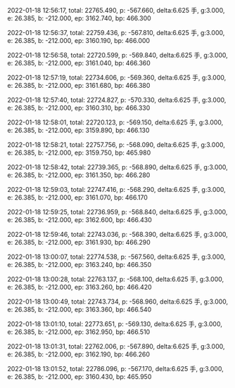 2022-01-18 12:56:17, total: 22765.490, p: -567.660, delta:6.625 手, g:3.000, e: 26.385, b: -212.000, ep: 3162.740, bp: 466.300

2022-01-18 12:56:37, total: 22759.436, p: -567.810, delta:6.625 手, g:3.000, e: 26.385, b: -212.000, ep: 3160.190, bp: 466.000

2022-01-18 12:56:58, total: 22720.599, p: -569.840, delta:6.625 手, g:3.000, e: 26.385, b: -212.000, ep: 3161.040, bp: 466.360

2022-01-18 12:57:19, total: 22734.606, p: -569.360, delta:6.625 手, g:3.000, e: 26.385, b: -212.000, ep: 3161.680, bp: 466.380

2022-01-18 12:57:40, total: 22724.827, p: -570.330, delta:6.625 手, g:3.000, e: 26.385, b: -212.000, ep: 3160.310, bp: 466.330

2022-01-18 12:58:01, total: 22720.123, p: -569.150, delta:6.625 手, g:3.000, e: 26.385, b: -212.000, ep: 3159.890, bp: 466.130

2022-01-18 12:58:21, total: 22757.756, p: -568.090, delta:6.625 手, g:3.000, e: 26.385, b: -212.000, ep: 3159.750, bp: 465.980

2022-01-18 12:58:42, total: 22739.365, p: -568.890, delta:6.625 手, g:3.000, e: 26.385, b: -212.000, ep: 3161.350, bp: 466.280

2022-01-18 12:59:03, total: 22747.416, p: -568.290, delta:6.625 手, g:3.000, e: 26.385, b: -212.000, ep: 3161.070, bp: 466.170

2022-01-18 12:59:25, total: 22736.959, p: -568.840, delta:6.625 手, g:3.000, e: 26.385, b: -212.000, ep: 3162.600, bp: 466.430

2022-01-18 12:59:46, total: 22743.036, p: -568.390, delta:6.625 手, g:3.000, e: 26.385, b: -212.000, ep: 3161.930, bp: 466.290

2022-01-18 13:00:07, total: 22774.538, p: -567.560, delta:6.625 手, g:3.000, e: 26.385, b: -212.000, ep: 3163.240, bp: 466.350

2022-01-18 13:00:28, total: 22763.137, p: -568.100, delta:6.625 手, g:3.000, e: 26.385, b: -212.000, ep: 3163.260, bp: 466.420

2022-01-18 13:00:49, total: 22743.734, p: -568.960, delta:6.625 手, g:3.000, e: 26.385, b: -212.000, ep: 3163.360, bp: 466.540

2022-01-18 13:01:10, total: 22773.651, p: -569.130, delta:6.625 手, g:3.000, e: 26.385, b: -212.000, ep: 3162.950, bp: 466.510

2022-01-18 13:01:31, total: 22762.006, p: -567.890, delta:6.625 手, g:3.000, e: 26.385, b: -212.000, ep: 3162.190, bp: 466.260

2022-01-18 13:01:52, total: 22786.096, p: -567.170, delta:6.625 手, g:3.000, e: 26.385, b: -212.000, ep: 3160.430, bp: 465.950